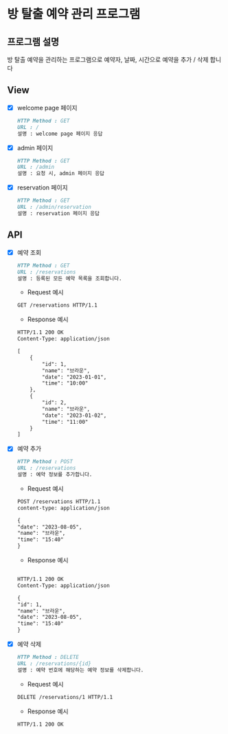 # 방 탈출 예약 관리 프로그램

## 프로그램 설명

방 탈출 예약을 관리하는 프로그램으로 예약자, 날짜, 시간으로 예약을 추가 / 삭제 합니다

## View
- [x] welcome page 페이지
    ```markdown
    HTTP Method : GET
    URL : /
    설명 : welcome page 페이지 응답
    ```

- [x] admin 페이지
    ```markdown
    HTTP Method : GET
    URL : /admin
    설명 : 요청 시, admin 페이지 응답
    ``` 

- [x] reservation 페이지
    ```markdown
    HTTP Method : GET
    URL : /admin/reservation
    설명 : reservation 페이지 응답
    ``` 

## API

- [x] 예약 조회
    ```markdown
    HTTP Method : GET
    URL : /reservations
    설명 : 등록된 모든 예약 목록을 조회합니다.
    ```
    
    - Request 예시
    ```markdown
    GET /reservations HTTP/1.1
    ```
    
    - Response 예시
    ```markdown
    HTTP/1.1 200 OK  
    Content-Type: application/json
    
    [
        {
            "id": 1,
            "name": "브라운",
            "date": "2023-01-01",
            "time": "10:00"
        },
        {
            "id": 2,
            "name": "브라운",
            "date": "2023-01-02",
            "time": "11:00"
        }
    ]
    ```

- [x] 예약 추가
    ```markdown
    HTTP Method : POST
    URL : /reservations
    설명 : 예약 정보를 추가합니다.
    ```
    
    - Request 예시  
    ```markdown
    POST /reservations HTTP/1.1
    content-type: application/json
    
    {
    "date": "2023-08-05",
    "name": "브라운",
    "time": "15:40"
    }
    ```

    - Response 예시
    ```markdown
    
    HTTP/1.1 200 OK
    Content-Type: application/json
    
    {
    "id": 1,
    "name": "브라운",
    "date": "2023-08-05",
    "time": "15:40"
    }
    ```

- [x] 예약 삭제
    ```markdown
    HTTP Method : DELETE
    URL : /reservations/{id}
    설명 : 예약 번호에 해당하는 예약 정보를 삭제합니다.
    ```
    
    - Request 예시
    ```markdown
    DELETE /reservations/1 HTTP/1.1
    ```
    
    - Response 예시
    ```markdown
    HTTP/1.1 200 OK
    ```


